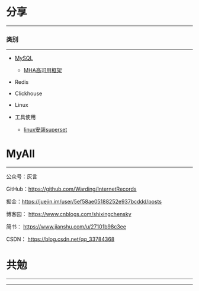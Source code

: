 # 分享
***
### 类别
***
- [MySQL](https://github.com/Warding/Records/tree/master/MySql)

  - [MHA高可用框架](https://github.com/Warding/InternetRecords/blob/master/MySql/MHA.md)
  
- Redis

- Clickhouse

- Linux

- 工具使用
  
  - [linux安装superset](https://github.com/Warding/InternetRecords/blob/master/%E5%B7%A5%E5%85%B7%E4%BD%BF%E7%94%A8/Superset.md)


# MyAll
***
公众号：灰言 

GitHub：https://github.com/Warding/InternetRecords

掘金：https://juejin.im/user/5ef58ae05188252e937bcddd/posts

博客园： https://www.cnblogs.com/shixingchensky

简书： https://www.jianshu.com/u/27101b98c3ee 

CSDN： https://blog.csdn.net/qq_33784368

# 共勉
***

****
